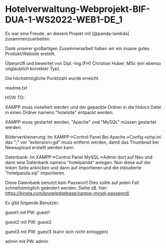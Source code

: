 # Hotelverwaltung-Webprojekt-BIF-DUA-1-WS2022-WEB1-DE_1

Es war eine Freude, an diesem Projekt mit [@panda-lambda] zusammenzuarbeiten. 

Dank unserer großartigen Zusammenarbeit haben wir ein insane gutes Produkt/Website erstellt.




Überprüft und bewertet von Dipl.-Ing.(FH) Christian Huber, MSc (ein ebenso unglaublich korrekter Typ).

Die höchstmögliche Punktzahl wurde erreicht.

readme.txt

HOW TO:

XAMPP muss installiert werden und der gepackte Ordner in die htdocs Datei in einen Ordner namens "hotelsite" entpackt werden.

XAMPP muss gestartet werden, "Apache" und "MySQL" müssen gestartet werden.

Bilderverkleinerung: Im XAMPP->Control Panel Bei Apache->Config->php.ini das ";" vor "extension=gd" muss entfernt werden, damit das Thumbnail bei Newsupload erstellt werden kann.

Datenbank: Im XAMPP->Control Panel MySQL->Admin dort auf Neu und dann eine Datenbank namens "hotelpanda" anlegen. Nun diese auf der linken Seite anklicken und dann auf importieren und die inkludierte "hotelpanda.sql" importieren.

Diese Datenbank benutzt kein Passwort! Dies sollte auf jeden Fall schnellstmöglich geändert werden. Siehe zB. hier: https://kinsta.com/knowledgebase/xampp-mysql-password/

Es gibt folgende Benutzer:

guest1 mit PW: guest1

guest2 mit PW: guest2

guest3 mit PW: guest3 (kann sich nicht einloggen)

admin mit PW: admin
